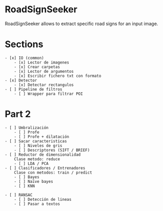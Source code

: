 # RoadSignSeeker
RoadSignSeeker allows to extract specific road signs for an input image.

# Sections
    - [x] IO (common)
        - [x] Lector de imagenes
        - [x] Crear carpetas
        - [x] Lector de argumentos
        - [x] Escribir fichero txt con formato
    - [x] Detector
        - [x] Detectar rectangulos
    - [ ] Pipeline de filtros
        - [ ] Wrapper para filtrar POI
    
# Part 2
    - [ ] Umbralización
        - [ ] Profe
        - [ ] Profe + dilatación
    - [ ] Sacar caracteristicas
        - [ ] Niveles de gris
        - [ ] Descriptores (SIFT / BRIEF)
    - [ ] Reductor de dimensionalidad
        Clase metodo: reduce
        - [ ] LDA / PCA
    - [ ] Clasificadores / Entrenadores
        Clase con metodos: train / predict
        - [ ] Bayes
        - [ ] Naïve bayes
        - [ ] KNN

    - [ ] RANSAC
        - [ ] Detección de lineas
        - [ ] Pasar a textos
        